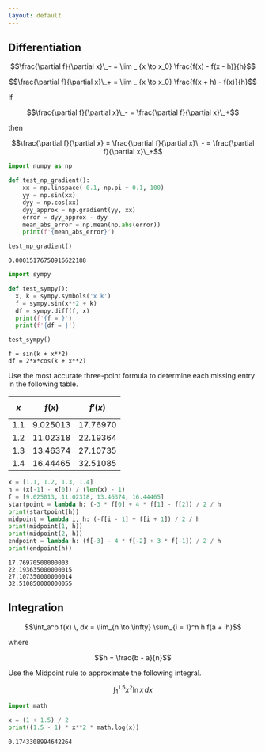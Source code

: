 ```yaml
---
layout: default
---
```


## Differentiation

$$\frac{\partial f}{\partial x}\_- = \lim _ {x \to x_0} \frac{f(x) - f(x - h)}{h}$$

$$\frac{\partial f}{\partial x}\_+ = \lim _ {x \to x_0} \frac{f(x + h) - f(x)}{h}$$

If

$$\frac{\partial f}{\partial x}\_- = \frac{\partial f}{\partial x}\_+$$

then

$$\frac{\partial f}{\partial x} = \frac{\partial f}{\partial x}\_- = \frac{\partial f}{\partial x}\_+$$

```python
import numpy as np

def test_np_gradient():
    xx = np.linspace(-0.1, np.pi + 0.1, 100)
    yy = np.sin(xx)
    dyy = np.cos(xx)
    dyy_approx = np.gradient(yy, xx)
    error = dyy_approx - dyy
    mean_abs_error = np.mean(np.abs(error))
    print(f'{mean_abs_error}')

test_np_gradient()
```

```
0.00015176750916622188
```

```python
import sympy

def test_sympy():
  x, k = sympy.symbols('x k')
  f = sympy.sin(x**2 + k)
  df = sympy.diff(f, x)
  print(f'{f = }')
  print(f'{df = }')

test_sympy()
```

```
f = sin(k + x**2)
df = 2*x*cos(k + x**2)
```

Use the most accurate three-point formula to determine each missing entry in the following table.

| $$x$$ | $$f (x)$$ | $$f' (x)$$ |
| --- | --- | --- |
| 1.1 | 9.025013 | 17.76970 |
| 1.2 | 11.02318 | 22.19364|
| 1.3 | 13.46374 | 27.10735|
| 1.4 | 16.44465 | 32.51085 |

```python
x = [1.1, 1.2, 1.3, 1.4]
h = (x[-1] - x[0]) / (len(x) - 1)
f = [9.025013, 11.02318, 13.46374, 16.44465]
startpoint = lambda h: (-3 * f[0] + 4 * f[1] - f[2]) / 2 / h
print(startpoint(h))
midpoint = lambda i, h: (-f[i - 1] + f[i + 1]) / 2 / h
print(midpoint(1, h))
print(midpoint(2, h))
endpoint = lambda h: (f[-3] - 4 * f[-2] + 3 * f[-1]) / 2 / h
print(endpoint(h))
```

```
17.76970500000003
22.193635000000015
27.107350000000014
32.510850000000055
```

## Integration

$$\int_a^b f(x) \, dx = \lim_{n \to \infty} \sum_{i = 1}^n h f(a + ih)$$

where

$$h = \frac{b - a}{n}$$

Use the Midpoint rule to approximate the following integral.

$$\int_1^{1.5} x^2 \ln x \, dx$$

```python
import math

x = (1 + 1.5) / 2
print((1.5 - 1) * x**2 * math.log(x))
```

```
0.1743308994642264
```